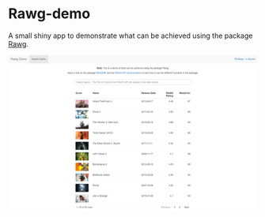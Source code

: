 # Rawg-demo

A small shiny app to demonstrate what can be achieved using the package [Rawg](https://github.com/rabiibouhestine/Rawg).

![](screenshot.png)
